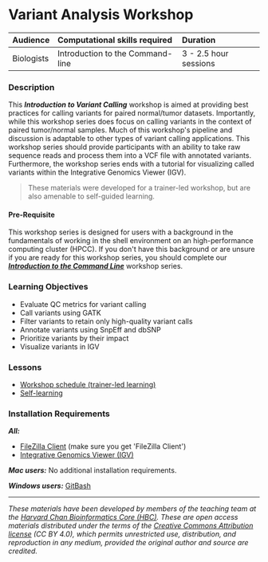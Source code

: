 # Variant Analysis Workshop 

| Audience | Computational skills required| Duration |
:----------|:----------|:----------|
| Biologists | Introduction to the Command-line | 3 - 2.5 hour sessions |

### Description

This ***Introduction to Variant Calling*** workshop is aimed at providing best practices for calling variants for paired normal/tumor datasets. Importantly, while this workshop series does focus on calling variants in the context of paired tumor/normal samples. Much of this workshop's pipeline and discussion is adaptable to other types of variant calling applications. This workshop series should provide participants with an ability to take raw sequence reads and process them into a VCF file with annotated variants. Furthermore, the workshop series ends with a tutorial for visualizing called variants within the Integrative Genomics Viewer (IGV). 

> These materials were developed for a trainer-led workshop, but are also amenable to self-guided learning.

#### Pre-Requisite

This workshop series is designed for users with a background in the fundamentals of working in the shell environment on an high-performance computing cluster (HPCC). If you don't have this background or are unsure if you are ready for this workshop series, you should complete our [***Introduction to the Command Line***](https://hbctraining.github.io/Intro-to-shell-flipped/) workshop series.

### Learning Objectives

- Evaluate QC metrics for variant calling
- Call variants using GATK
- Filter variants to retain only high-quality variant calls
- Annotate variants using SnpEff and dbSNP
- Prioritize variants by their impact
- Visualize variants in IGV

### Lessons
* [Workshop schedule (trainer-led learning)](schedule/README.md)
* [Self-learning](schedule/self-learning.md)

### Installation Requirements
***All:***
- [FileZilla Client](https://filezilla-project.org/download.php?type=client) (make sure you get 'FileZilla Client')
- [Integrative Genomics Viewer (IGV)](https://software.broadinstitute.org/software/igv/)

***Mac users:***
No additional installation requirements.  

***Windows users:***
[GitBash](https://git-scm.com/download/win)  


****

*These materials have been developed by members of the teaching team at the [Harvard Chan Bioinformatics Core (HBC)](http://bioinformatics.sph.harvard.edu/). These are open access materials distributed under the terms of the [Creative Commons Attribution license](https://creativecommons.org/licenses/by/4.0/) (CC BY 4.0), which permits unrestricted use, distribution, and reproduction in any medium, provided the original author and source are credited.*
